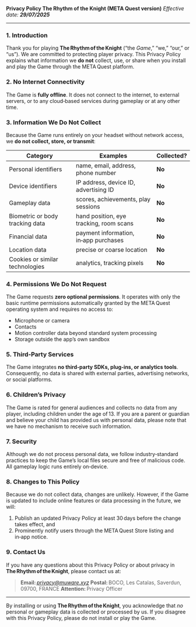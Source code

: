 **Privacy Policy
The Rhythm of the Knight (META Quest version)**
*Effective date: **29/07/2025***

---

### 1. Introduction

Thank you for playing **The Rhythm of the Knight** (“the *Game*,” “we,” “our,” or “us”). We are committed to protecting player privacy. This Privacy Policy explains what information we **do not** collect, use, or share when you install and play the Game through the META Quest platform.

### 2. No Internet Connectivity

The Game is **fully offline**. It does not connect to the internet, to external servers, or to any cloud‑based services during gameplay or at any other time.

### 3. Information We Do **Not** Collect

Because the Game runs entirely on your headset without network access, we **do not collect, store, or transmit**:

| Category                        | Examples                                | Collected? |
| ------------------------------- | --------------------------------------- | ---------- |
| Personal identifiers            | name, email, address, phone number      | **No**     |
| Device identifiers              | IP address, device ID, advertising ID   | **No**     |
| Gameplay data                   | scores, achievements, play sessions     | **No**     |
| Biometric or body tracking data | hand position, eye tracking, room scans | **No**     |
| Financial data                  | payment information, in‑app purchases   | **No**     |
| Location data                   | precise or coarse location              | **No**     |
| Cookies or similar technologies | analytics, tracking pixels              | **No**     |

### 4. Permissions We Do **Not** Request

The Game requests **zero optional permissions**. It operates with only the basic runtime permissions automatically granted by the META Quest operating system and requires no access to:

* Microphone or camera
* Contacts
* Motion controller data beyond standard system processing
* Storage outside the app’s own sandbox

### 5. Third‑Party Services

The Game integrates **no third‑party SDKs, plug‑ins, or analytics tools**. Consequently, no data is shared with external parties, advertising networks, or social platforms.

### 6. Children’s Privacy

The Game is rated for general audiences and collects no data from any player, including children under the age of 13. If you are a parent or guardian and believe your child has provided us with personal data, please note that we have no mechanism to receive such information.

### 7. Security

Although we do not process personal data, we follow industry‑standard practices to keep the Game’s local files secure and free of malicious code. All gameplay logic runs entirely on‑device.

### 8. Changes to This Policy

Because we do not collect data, changes are unlikely. However, if the Game is updated to include online features or data processing in the future, we will:

1. Publish an updated Privacy Policy at least 30 days before the change takes effect, and
2. Prominently notify users through the META Quest Store listing and in‑app notice.

### 9. Contact Us

If you have any questions about this Privacy Policy or about privacy in **The Rhythm of the Knight**, please contact us at:

> **Email:** *privacy@muware.xyz*
> **Postal:** BOCO, Les Catalas, Saverdun, 09700, FRANCE
> **Attention:** Privacy Officer

---

By installing or using **The Rhythm of the Knight**, you acknowledge that *no* personal or gameplay data is collected or processed by us. If you disagree with this Privacy Policy, please do not install or play the Game.
